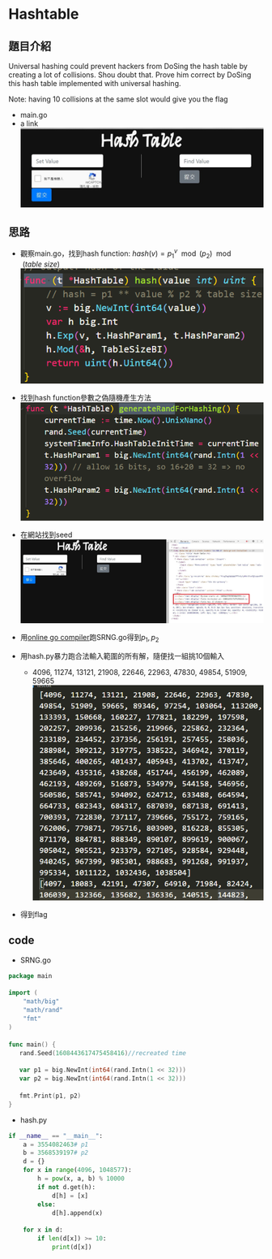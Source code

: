 # Hashtable
## 題目介紹
Universal hashing could prevent hackers from DoSing the hash table by creating a lot of collisions. Shou doubt that. Prove him correct by DoSing this hash table implemented with universal hashing.

Note: having 10 collisions at the same slot would give you the flag
* main.go
* a link
![](img/hashtable.jpg)
## 思路
* 觀察main.go，找到hash function: $hash(v) = {p_1}^v\mod{(p_2)}\mod{(table\ size)}$
![](img/README_2021-01-20-03-06-52.png)
* 找到hash function參數之偽隨機產生方法
![](img/README_2021-01-20-03-09-59.png)
* 在網站找到seed
![](img/hashtable2.jpg)
* 用[online go compiler](https://www.tutorialspoint.com/execute_golang_online.php)跑SRNG.go得到$p_1, p_2$

* 用hash.py暴力跑合法輸入範圍的所有解，隨便找一組挑10個輸入
  * 4096, 11274, 13121, 21908, 22646, 22963, 47830, 49854, 51909, 59665
![](img/README_2021-01-20-03-22-50.png)
* 得到flag

## code
* SRNG.go
```go
package main

import (
	"math/big"
	"math/rand"
	"fmt"
)

func main() {
   rand.Seed(1608443617475458416)//recreated time
   
   var p1 = big.NewInt(int64(rand.Intn(1 << 32)))
   var p2 = big.NewInt(int64(rand.Intn(1 << 32)))
   
   fmt.Print(p1, p2)
}
```
* hash.py
```python
if __name__ == "__main__":
    a = 3554082463# p1
    b = 3568539197# p2
    d = {}
    for x in range(4096, 1048577):
        h = pow(x, a, b) % 10000
        if not d.get(h):
            d[h] = [x]
        else:
            d[h].append(x)

    for x in d:
        if len(d[x]) >= 10:
            print(d[x])
```